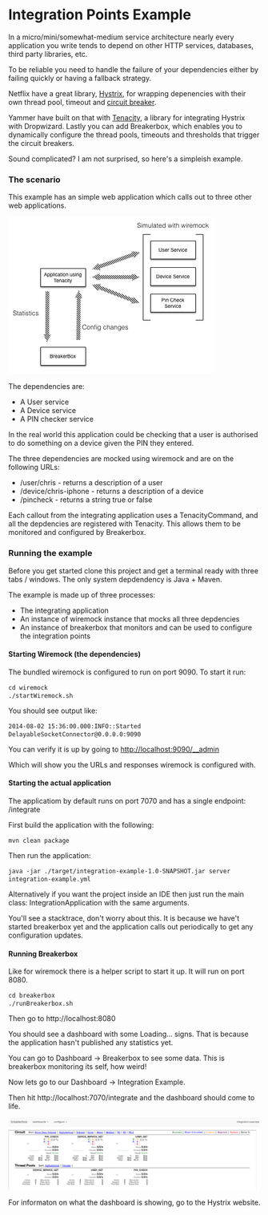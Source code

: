 Integration Points Example
==========================

In a micro/mini/somewhat-medium service architecture nearly every application you write tends to depend on other HTTP services, databases, third party libraries, etc.

To be reliable you need to handle the failure of your dependencies either by failing quickly or having a fallback strategy.

Netflix have a great library, [Hystrix](https://github.com/Netflix/Hystrix), for wrapping depenencies with their own thread pool, timeout and [circuit breaker](http://martinfowler.com/bliki/CircuitBreaker.html).

Yammer have built on that with [Tenacity](https://github.com/yammer/tenacity), a library for integrating Hystrix with Dropwizard. Lastly you can add Breakerbox, which enables you to dynamically configure the thread pools, timeouts and thresholds that trigger the circuit breakers.

Sound complicated? I am not surprised, so here's a simpleish example.

### The scenario

This example has an simple web application which calls out to three other web applications.

<img src="https://raw.githubusercontent.com/chbatey/integration-points-example/master/images/Integration-Points-Architecture.png" />

The dependencies are:

* A User service
* A Device service
* A PIN checker service

In the real world this application could be checking that a user is authorised to do something on a device given the PIN they entered.

The three dependencies are mocked using wiremock and are on the following URLs:
 
* /user/chris - returns a description of a user
* /device/chris-iphone - returns a description of a device
* /pincheck - returns a string true or false

Each callout from the integrating application uses a TenacityCommand, and all the depdencies are registered with Tenacity. This allows them to be monitored and configured by Breakerbox.

### Running the example

Before you get started clone this project and get a terminal ready with three tabs / windows. The only system depdendency is Java + Maven.

The example is made up of three processes:

* The integrating application
* An instance of wiremock instance that mocks all three depdencies
* An instance of breakerbox that monitors and can be used to configure the integration points

#### Starting Wiremock (the dependencies)

The bundled wiremock is configured to run on port 9090. To start it run:


```
cd wiremock
./startWiremock.sh
```

You should see output like:


```
2014-08-02 15:36:00.000:INFO::Started DelayableSocketConnector@0.0.0.0:9090
```

You can verify it is up by going to [http://localhost:9090/__admin](http://localhost:9090/__admin)

Which will show you the URLs and responses wiremock is configured with.

#### Starting the actual application

The applicatiom by default runs on port 7070 and has a single endpoint: /integrate

First build the application with the following:

```
mvn clean package
```

Then run the application:

```
java -jar ./target/integration-example-1.0-SNAPSHOT.jar server integration-example.yml
```

Alternatively if you want the project inside an IDE then just run the main class: IntegrationApplication with the same arguments.

You'll see a stacktrace, don't worry about this. It is because we have't started breakerbox yet and the application calls out periodically to get any configuration updates.

#### Running Breakerbox

Like for wiremock there is a helper script to start it up. It will run on port 8080.


```
cd breakerbox
./runBreakerbox.sh
```

Then go to http://localhost:8080

You should see a dashboard with some Loading... signs. That is because the application hasn't published any statistics yet.

You can go to Dashboard -> Breakerbox to see some data. This is breakerbox monitoring its self, how weird!

Now lets go to our Dashboard -> Integration Example.

Then hit http://localhost:7070/integrate and the dashboard should come to life.

<img src="https://raw.githubusercontent.com/chbatey/integration-points-example/master/images/dashboard.png" />

For informaton on what the dashboard is showing, go to the Hystrix website.
